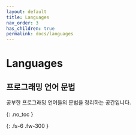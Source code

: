 ```yaml
---
layout: default
title: Languages
nav_order: 3
has_children: true
permalink: docs/languages
---
```


# Languages
## 프로그래밍 언어 문법

공부한 프로그래밍 언어들의 문법을 정리하는 공간입니다.

{: .no_toc }

{: .fs-6 .fw-300 }